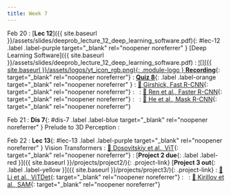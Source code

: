 ```yaml
---
title: Week 7
---
```


Feb 20
: [**Lec 12**]({{ site.baseurl }}/assets/slides/deeprob_lecture_12_deep_learning_software.pdf){: #lec-12 .label .label-purple target="_blank" rel="noopener noreferrer" } [Deep Learning Software]({{ site.baseurl }}/assets/slides/deeprob_lecture_12_deep_learning_software.pdf)
  : [![]({{ site.baseurl }}/assets/logos/yt_icon_rgb.png){: .module-logo } **Recording**](https://leccap.engin.umich.edu/leccap/player/r/9MA3mu){: target="_blank" rel="noopener noreferrer"}
: [**Quiz 8**](https://www.gradescope.com/courses/704549/){: .label .label-orange target="_blank" rel="noopener noreferrer" }
  : [📖 Girshick, Fast R-CNN](https://arxiv.org/abs/1504.08083){: target="_blank" rel="noopener noreferrer"}
: &nbsp;
  : [📖 Ren et al., Faster R-CNN](https://arxiv.org/abs/1506.01497){: target="_blank" rel="noopener noreferrer"}
: &nbsp;
  : [📖 He et al., Mask R-CNN](https://arxiv.org/abs/1703.06870){: target="_blank" rel="noopener noreferrer"}



Feb 21
: **Dis 7**{: #dis-7 .label .label-blue target="_blank" rel="noopener noreferrer" } Prelude to 3D Perception
  : &nbsp;



Feb 22
: **Lec 13**{: #lec-13 .label .label-purple target="_blank" rel="noopener noreferrer" } Vision Transformers
  : [📖 Dosovitskiy et al., ViT](https://arxiv.org/abs/2010.11929){: target="_blank" rel="noopener noreferrer"}
: [**Project 2 due**{: .label .label-red }]({{ site.baseurl }}/projects/project2/){: .project-link} [**Project 3 out**{: .label .label-yellow }]({{ site.baseurl }}/projects/project3/){: .project-link}
  : [📖 Li et al., ViTDet](https://arxiv.org/abs/2203.16527){: target="_blank" rel="noopener noreferrer"}
: &nbsp;
  : [📖 Kirillov et al., SAM](https://arxiv.org/abs/2304.02643){: target="_blank" rel="noopener noreferrer"}
